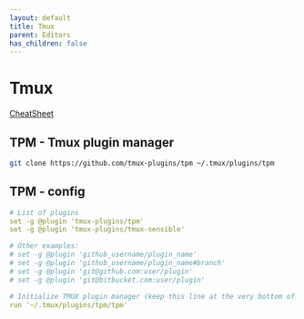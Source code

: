 ```yaml
---
layout: default
title: Tmux
parent: Editors
has_children: false
---
```


# Tmux

[CheatSheet](https://tmuxcheatsheet.com/)

## TPM - Tmux plugin manager

```bash
git clone https://github.com/tmux-plugins/tpm ~/.tmux/plugins/tpm
```

## TPM - config

```yaml
# List of plugins
set -g @plugin 'tmux-plugins/tpm'
set -g @plugin 'tmux-plugins/tmux-sensible'

# Other examples:
# set -g @plugin 'github_username/plugin_name'
# set -g @plugin 'github_username/plugin_name#branch'
# set -g @plugin 'git@github.com:user/plugin'
# set -g @plugin 'git@bitbucket.com:user/plugin'

# Initialize TMUX plugin manager (keep this line at the very bottom of tmux.conf)
run '~/.tmux/plugins/tpm/tpm'
```
